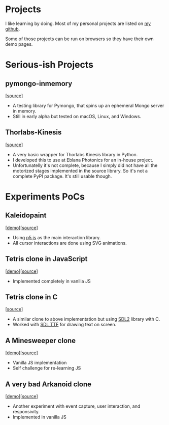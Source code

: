 # Projects

I like learning by doing. Most of my personal projects are listed on [my github](https://github.com/ekarademir?tab=repositories).

Some of those projects can be run on browsers so they have their own demo pages.

# Serious-ish Projects
## pymongo-inmemory
[[source](https://github.com/kaizendorks/pymongo_inmemory)]
* A testing library for Pymongo, that spins up an ephemeral Mongo server in memory.
* Still in early alpha but tested on macOS, Linux, and Windows.

## Thorlabs-Kinesis
[[source](https://github.com/ekarademir/thorlabs-kinesis)]
* A very basic wrapper for Thorlabs Kinesis library in Python.
* I developed this to use at Eblana Photonics for an in-house project.
* Unfortunatelly it's not complete, because I simply did not have all the motorized stages implemented in the source library. So it's not a complete PyPI package. It's still usable though.

# Experiments PoCs

## Kaleidopaint
[[demo](https://www.ekarademir.com/kaleidopaint-proto/)][[source](https://github.com/ekarademir/kaleidopaint-proto)]
* Using [p5.js](https://p5js.org/) as the main interaction library.
* All cursor interactions are done using SVG animations.

## Tetris clone in JavaScript
[[demo](https://www.ekarademir.com/tetr/)][[source](https://github.com/ekarademir/tetr)]
* Implemented completely in vanilla JS

## Tetris clone in C
[[source](https://github.com/ekarademir/TetrSDL)]
* A similar clone to above implementation but using [SDL2](https://www.libsdl.org) library with C.
* Worked with [SDL TTF](https://www.libsdl.org/projects/SDL_ttf/) for drawing text on screen.

## A Minesweeper clone
[[demo](https://www.ekarademir.com/mines/)][[source](https://github.com/ekarademir/mines)]
* Vanilla JS implementation
* Self challenge for re-learning JS

## A very bad Arkanoid clone
[[demo](https://www.ekarademir.com/bounce/)][[source](https://github.com/ekarademir/bounce)]
* Another experiment with event capture, user interaction, and responsivity.
* Implemented in vanilla JS
